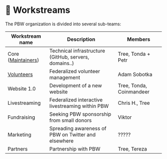 # 👷 Workstreams

The PBW organization is divided into several sub-teams:

| Workstream name                          | Description                                           | Members                  |
| ---------------------------------------- | ----------------------------------------------------- | ------------------------ |
| Core ([Maintainers](./#pbw-maintainers)) | Technical infrastructure (GitHub, servers, domains..) | Tree, Tonda + Petr       |
| [Volunteers](../volunteers/)             | Federalized volunteer management                      | Adam Sobotka             |
| Website 1.0                              | Development of a new website                          | Tree, Tonda, Coinmandeer |
| Livestreaming                            | Federalized interactive livestreaming within PBW      | Chris H., Tree           |
| Fundraising                              | Seeking PBW sponsorship from small donors             | Viktor                   |
| Marketing                                | Spreading awareness of PBW on Twitter and elsewhere   | ?????                    |
| Partners                                 | Partnership with PBW                                  | Tree, Tereza             |

